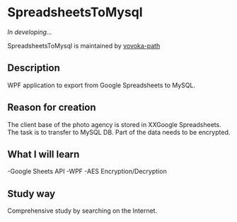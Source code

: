 # SpreadsheetsToMysql

*In developing...*

SpreadsheetsToMysql is maintained by [vovoka-path](https://github.com/vovoka-path/)

## Description

WPF application to export from Google Spreadsheets to MySQL.

## Reason for creation

The client base of the photo agency is stored in XXGoogle Spreadsheets. The task is to transfer to MySQL DB. Part of the data needs to be encrypted.

## What I will learn

-Google Sheets API
-WPF
-AES Encryption/Decryption

## Study way

Comprehensive study by searching on the Internet.